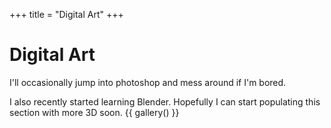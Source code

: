 +++
title = "Digital Art"
+++

# Digital Art
I'll occasionally jump into photoshop and mess around if I'm bored.

I also recently started learning Blender. Hopefully I can start populating this section with more 3D soon.
{{ gallery() }}